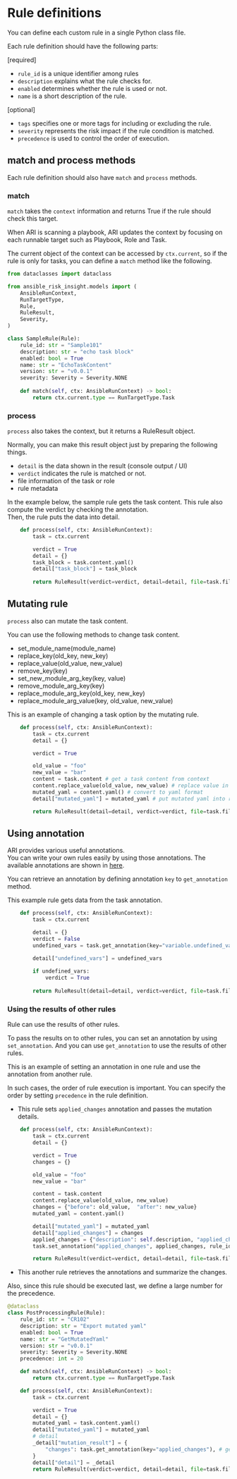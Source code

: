# Rule definitions

You can define each custom rule in a single Python class file.

Each rule definition should have the following parts:

[required]
- `rule_id` is a unique identifier among rules
- `description` explains what the rule checks for.
- `enabled` determines whether the rule is used or not.
- `name` is a short description of the rule.

[optional]
- `tags` specifies one or more tags for including or excluding the rule.
- `severity` represents the risk impact if the rule condition is matched.
- `precedence` is used to control the order of execution.


## match and process methods

Each rule definition should also have `match` and `process` methods.

### match
`match` takes the `context` information and returns True if the rule should check this target.

When ARI is scanning a playbook, ARI updates the context by focusing on each runnable target such as Playbook, Role and Task.

The current object of the context can be accessed by `ctx.current`, so if the rule is only for tasks, you can define a `match` method like the following.


```python
from dataclasses import dataclass

from ansible_risk_insight.models import (
    AnsibleRunContext,
    RunTargetType,
    Rule,
    RuleResult,
    Severity,
)

class SampleRule(Rule):
    rule_id: str = "Sample101"
    description: str = "echo task block"
    enabled: bool = True
    name: str = "EchoTaskContent"
    version: str = "v0.0.1"
    severity: Severity = Severity.NONE
    
    def match(self, ctx: AnsibleRunContext) -> bool:
        return ctx.current.type == RunTargetType.Task
```

### process
`process` also takes the context, but it returns a RuleResult object.

Normally, you can make this result object just by preparing the following things.

- `detail` is the data shown in the result (console output / UI)
- `verdict` indicates the rule is matched or not.
- file information of the task or role
- rule metadata

In the example below, the sample rule gets the task content.
This rule also compute the verdict by checking the annotation.  
Then, the rule puts the data into detail.

 
```python
    def process(self, ctx: AnsibleRunContext):
        task = ctx.current

        verdict = True
        detail = {}
        task_block = task.content.yaml()
        detail["task_block"] = task_block
        
        return RuleResult(verdict=verdict, detail=detail, file=task.file_info(), rule=self.get_metadata())

```

## Mutating rule
`process` also can mutate the task content.

You can use the following methods to change task content.
- set_module_name(module_name)
- replace_key(old_key, new_key)
- replace_value(old_value, new_value)
- remove_key(key)
- set_new_module_arg_key(key, value)
- remove_module_arg_key(key)
- replace_module_arg_key(old_key, new_key)
- replace_module_arg_value(key, old_value, new_value)

This is an example of changing a task option by the mutating rule.

```python
    def process(self, ctx: AnsibleRunContext):
        task = ctx.current
        detail = {}

        verdict = True

        old_value = "foo"
        new_value = "bar"
        content = task.content # get a task content from context
        content.replace_value(old_value, new_value) # replace value in the task option
        mutated_yaml = content.yaml() # convert to yaml format
        detail["mutated_yaml"] = mutated_yaml # put mutated yaml into rule result

        return RuleResult(detail=detail, verdict=verdict, file=task.file_info(), rule=self.get_metadata())

```

## Using annotation
ARI provides various useful annotations.  
You can write your own rules easily by using those annotations. 
The available annotations are shown in [here](./annotation.md).

You can retrieve an annotation by defining annotation `key` to `get_annotation` method.

This example rule gets data from the task annotation.  

```python
    def process(self, ctx: AnsibleRunContext):
        task = ctx.current

        detail = {}
        verdict = False
        undefined_vars = task.get_annotation(key="variable.undefined_vars") # getting undefined variables

        detail["undefined_vars"] = undefined_vars
        
        if undefined_vars:
            verdict = True
        
        return RuleResult(detail=detail, verdict=verdict, file=task.file_info(), rule=self.get_metadata())

```

### Using the results of other rules

Rule can use the results of other rules.

To pass the results on to other rules, you can set an annotation by using `set_annotation`.
And you can use `get_annotation` to use the results of other rules.

This is an example of setting an annotation in one rule and use the annotation from another rule.

In such cases, the order of rule execution is important. 
You can specify the order by setting `precedence` in the rule definition.

- This rule sets `applied_changes` annotation and passes the mutation details.
```python
    def process(self, ctx: AnsibleRunContext):
        task = ctx.current
        detail = {}

        verdict = True
        changes = {}

        old_value = "foo"
        new_value = "bar"

        content = task.content 
        content.replace_value(old_value, new_value)
        changes = {"before": old_value,  "after": new_value}
        mutated_yaml = content.yaml() 

        detail["mutated_yaml"] = mutated_yaml 
        detail["applied_changes"] = changes
        applied_changes = {"description": self.description, "applied_changes": changes}
        task.set_annotation("applied_changes", applied_changes, rule_id=self.rule_id) # setting annotation here

        return RuleResult(verdict=verdict, detail=detail, file=task.file_info(), rule=self.get_metadata())
```

- This another rule retrieves the annotations and summarize the changes.

Also, since this rule should be executed last, we define a large number for the precedence.

```python
@dataclass
class PostProcessingRule(Rule):
    rule_id: str = "CR102"
    description: str = "Export mutated yaml"
    enabled: bool = True
    name: str = "GetMutatedYaml"
    version: str = "v0.0.1"
    severity: Severity = Severity.NONE
    precedence: int = 20

    def match(self, ctx: AnsibleRunContext) -> bool:
        return ctx.current.type == RunTargetType.Task

    def process(self, ctx: AnsibleRunContext):
        task = ctx.current

        verdict = True
        detail = {}
        mutated_yaml = task.content.yaml()
        detail["mutated_yaml"] = mutated_yaml
        # detail
        _detail["mutation_result"] = {
            "changes": task.get_annotation(key="applied_changes"), # getting annotation
        }
        detail["detail"] = _detail
        return RuleResult(verdict=verdict, detail=detail, file=task.file_info(), rule=self.get_metadata())
```

